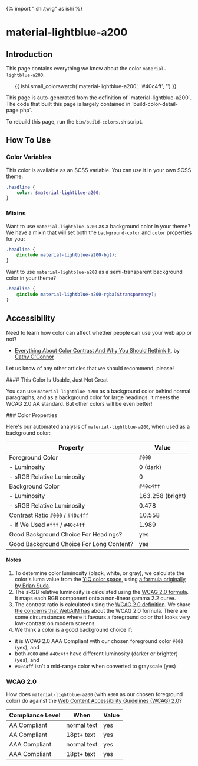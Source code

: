 {% import "ishi.twig" as ishi %}
# material-lightblue-a200

## Introduction

This page contains everything we know about the color `material-lightblue-a200`:

<div class="grid">
    <div class="cell">
        <div class="swatch">
            <ul>
                {{ ishi.small_colorswatch('material-lightblue-a200', '#40c4ff', '') }}
            </ul>
        </div>
    </div>
</div>

<div class="callout callout--info" markdown="1">
This page is auto-generated from the definition of `material-lightblue-a200`. The code that built this page is largely contained in `build-color-detail-page.php`.

To rebuild this page, run the `bin/build-colors.sh` script.
</div>

## How To Use

### Color Variables

This color is available as an SCSS variable. You can use it in your own SCSS theme:

```scss
.headline {
    color: $material-lightblue-a200;
}
```

### Mixins

Want to use `material-lightblue-a200` as a background color in your theme? We have a mixin that will set both the `background-color` and `color` properties for you:

```scss
.headline {
    @include material-lightblue-a200-bg();
}
```

Want to use `material-lightblue-a200` as a semi-transparent background color in your theme?

```scss
.headline {
    @include material-lightblue-a200-rgba($transparency);
}
```

## Accessibility

Need to learn how color can affect whether people can use your web app or not?

* [Everything About Color Contrast And Why You Should Rethink It](https://www.smashingmagazine.com/2014/10/color-contrast-tips-and-tools-for-accessibility/), by [Cathy O'Connor](http://www.twitter.com/cagocon)

Let us know of any other articles that we should recommend, please!
<div class="callout callout--warning" markdown="1">
#### This Color Is Usable, Just Not Great

You can use `material-lightblue-a200` as a background color behind normal paragraphs, and as a background color for large headings. It meets the WCAG 2.0 AA standard. But other colors will be even better!
</div>
### Color Properties

Here's our automated analysis of `material-lightblue-a200`, when used as a background color:

Property | Value
---------|------
Foreground Color | `#000`
- Luminosity | 0 (dark)
- sRGB Relative Luminosity | 0
Background Color | `#40c4ff`
- Luminosity | 163.258 (bright)
- sRGB Relative Luminosity | 0.478
Contrast Ratio `#000` / `#40c4ff` | 10.558
- If We Used `#fff` / `#40c4ff` | 1.989
Good Background Choice For Headings? | yes
Good Background Choice For Long Content? | yes

#### Notes

1. To determine color luminosity (black, white, or gray), we calculate the color's luma value from the [YIQ color space](https://en.wikipedia.org/wiki/YIQ), using [a formula originally by Brian Suda](https://24ways.org/2010/calculating-color-contrast/).
1. The sRGB relative luminosity is calculated using the [WCAG 2.0 formula](https://www.w3.org/TR/WCAG20/#relativeluminancedef). It maps each RGB component onto a non-linear gamma 2.2 curve.
1. The contrast ratio is calculated using the [WCAG 2.0 definition](https://www.w3.org/TR/2008/REC-WCAG20-20081211/#contrast-ratiodef). We share [the concerns that WebAIM has](http://webaim.org/blog/wcag-2-1-feedback/) about the WCAG 2.0 formula. There are some circumstances where it favours a foreground color that looks very low-contrast on modern screens.
1. We think a color is a good background choice if:
  - it is WCAG 2.0 AAA Compliant with our chosen foreground color `#000` (yes), and
  - both `#000` and `#40c4ff` have different luminosity (darker or brighter) (yes), and
  - `#40c4ff` isn't a mid-range color when converted to grayscale (yes)

### WCAG 2.0

How does `material-lightblue-a200` (with `#000` as our chosen foreground color) do against the [Web Content Accessibility Guidelines (WCAG) 2.0](https://www.w3.org/TR/WCAG20/)?

Compliance Level | When | Value
-----------------|------|------
AA Compliant | normal text | yes
AA Compliant | 18pt+ text | yes
AAA Compliant | normal text | yes
AAA Compliant | 18pt+ text | yes